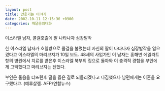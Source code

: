 ```yaml
---
layout: post
title: 안웃기는 이야기
date: 2002-10-11 12:15:30 +0900
categories: 깨달음의대화
---
```

이스라엘 남자, 콜걸호출에 딸 나타나자 심장발작
  

  
한 이스라엘 남자가 호텔방으로 콜걸을 불렀는데 자신의 딸이 나타나자 심장발작을 일으켰다고 이스라엘의 마리브지가 10일 보도. 48세의 사업가인 이 남자는 홍해변 에일라트항의 병원에서 치료를 받은후 이스라엘 북부의 집으로 돌아와 이 충격적 경험을 부인에게 고백했다고 마리브지는 전했다.
  

  
부인은 울음을 터뜨린후 딸을 옳은 길로 되돌리겠다고 다짐했으나 남편에게는 이혼을 요구했다고. (예루살렘. AFP/연합뉴스)
